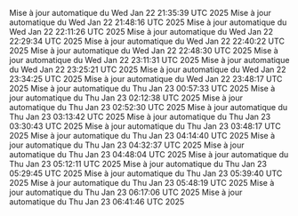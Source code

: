 Mise à jour automatique du Wed Jan 22 21:35:39 UTC 2025
Mise à jour automatique du Wed Jan 22 21:48:16 UTC 2025
Mise à jour automatique du Wed Jan 22 22:11:26 UTC 2025
Mise à jour automatique du Wed Jan 22 22:29:34 UTC 2025
Mise à jour automatique du Wed Jan 22 22:40:22 UTC 2025
Mise à jour automatique du Wed Jan 22 22:48:30 UTC 2025
Mise à jour automatique du Wed Jan 22 23:11:31 UTC 2025
Mise à jour automatique du Wed Jan 22 23:25:21 UTC 2025
Mise à jour automatique du Wed Jan 22 23:34:25 UTC 2025
Mise à jour automatique du Wed Jan 22 23:48:17 UTC 2025
Mise à jour automatique du Thu Jan 23 00:57:33 UTC 2025
Mise à jour automatique du Thu Jan 23 02:12:38 UTC 2025
Mise à jour automatique du Thu Jan 23 02:52:30 UTC 2025
Mise à jour automatique du Thu Jan 23 03:13:42 UTC 2025
Mise à jour automatique du Thu Jan 23 03:30:43 UTC 2025
Mise à jour automatique du Thu Jan 23 03:48:17 UTC 2025
Mise à jour automatique du Thu Jan 23 04:14:40 UTC 2025
Mise à jour automatique du Thu Jan 23 04:32:37 UTC 2025
Mise à jour automatique du Thu Jan 23 04:48:04 UTC 2025
Mise à jour automatique du Thu Jan 23 05:12:11 UTC 2025
Mise à jour automatique du Thu Jan 23 05:29:45 UTC 2025
Mise à jour automatique du Thu Jan 23 05:39:40 UTC 2025
Mise à jour automatique du Thu Jan 23 05:48:19 UTC 2025
Mise à jour automatique du Thu Jan 23 06:17:06 UTC 2025
Mise à jour automatique du Thu Jan 23 06:41:46 UTC 2025
